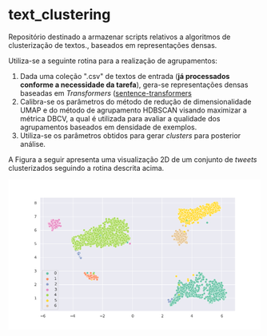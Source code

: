 # text_clustering

Repositório destinado a armazenar scripts relativos a algoritmos de clusterização de textos., baseados em representações densas.

Utiliza-se a seguinte rotina para a realização de agrupamentos:

1. Dada uma coleção ".csv" de textos de entrada (**já processados conforme a necessidade da tarefa**), gera-se representações densas baseadas em *Transformers* ([sentence-transformers](https://www.sbert.net/docs/pretrained_models.html])
2. Calibra-se os parâmetros do método de redução de dimensionalidade UMAP e do método de agrupamento HDBSCAN visando maximizar a métrica DBCV, a qual é utilizada para avaliar a qualidade dos agrupamentos baseados em densidade de exemplos.
3. Utiliza-se os parâmetros obtidos para gerar *clusters* para posterior análise.

A Figura a seguir apresenta uma visualização 2D de um conjunto de *tweets* clusterizados seguindo a rotina descrita acima.

![Tweets clusterizados via UMAP+HDBSCAN](imgs/umap_clusters.png)